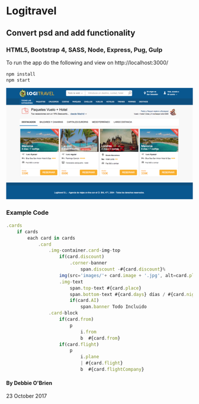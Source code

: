 # Logitravel
## Convert psd and add functionality
### HTML5, Bootstrap 4, SASS, Node, Express, Pug, Gulp


To run the app do the following and view on http://localhost:3000/
```node
npm install
npm start

```

![Screenshot](/screenShot.png)

### Example Code
```javascript
.cards
    if cards
        each card in cards
            .card
                .img-container.card-img-top
                    if(card.discount)
                        .corner-banner
                            span.discount -#{card.discount}%
                    img(src='images/'+ card.image + '.jpg', alt=card.place)
                    .img-text
                        span.top-text #{card.place}
                        span.bottom-text #{card.days} días / #{card.nights} noches
                        if(card.AI)
                            span.banner Todo Incluido
                .card-block
                    if(card.from)
                        p
                            i.from
                            b  #{card.from}
                    if(card.flight)
                        p
                            i.plane
                            | #{card.flight}
                            b  #{card.flightCompany}
```
#### By Debbie O'Brien
23 October 2017
